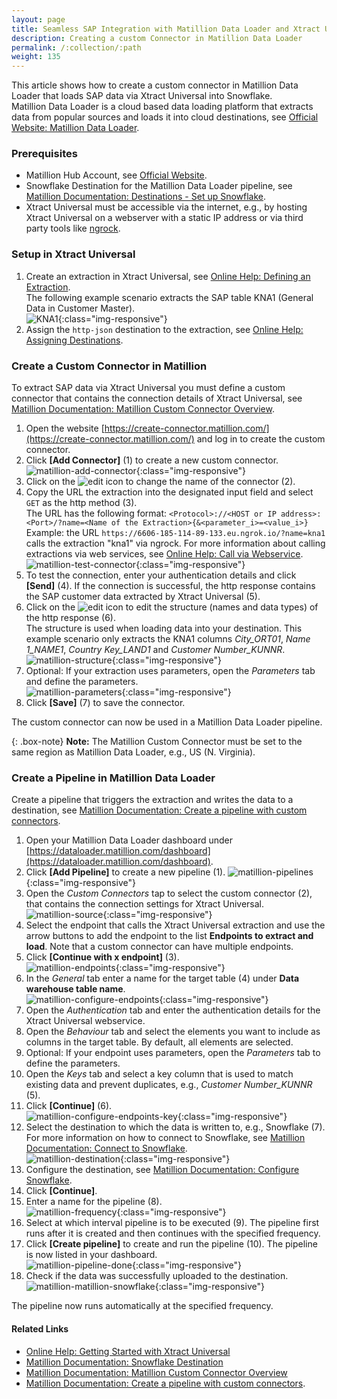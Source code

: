 ```yaml
---
layout: page
title: Seamless SAP Integration with Matillion Data Loader and Xtract Universal 
description: Creating a custom Connector in Matillion Data Loader 
permalink: /:collection/:path
weight: 135
---
```


This article shows how to create a custom connector in Matillion Data Loader that loads SAP data via Xtract Universal into Snowflake.<br>
Matillion Data Loader is a cloud based data loading platform that extracts data from popular sources and loads it into cloud destinations, see [Official Website: Matillion Data Loader](https://www.matillion.com/products/data-loader/).

### Prerequisites

- Matillion Hub Account, see [Official Website](https://hub.matillion.com/). 
- Snowflake Destination for the Matillion Data Loader pipeline, see [Matillion Documentation: Destinations - Set up Snowflake](https://docs.matillion.com/data-productivity-cloud/batch/docs/set-up-snowflake/).
- Xtract Universal must be accessible via the internet, e.g., by hosting Xtract Universal on a webserver with a static IP address or via third party tools like [ngrock](https://ngrok.com/). 

### Setup in Xtract Universal

1. Create an extraction in Xtract Universal, see [Online Help: Defining an Extraction](https://help.theobald-software.com/en/xtract-universal/getting-started/define-a-table-extraction). <br>
The following example scenario extracts the SAP table KNA1 (General Data in Customer Master).<br>
![KNA1](/img/contents/xu/kna1.png){:class="img-responsive"}
2. Assign the `http-json` destination to the extraction, see [Online Help: Assigning Destinations](https://help.theobald-software.com/en/xtract-universal/getting-started/write-data-to-destination#assigning-destinations-to-extractions).

### Create a Custom Connector in Matillion

To extract SAP data via Xtract Universal you must define a custom connector that contains the connection details of Xtract Universal, see [Matillion Documentation: Matillion Custom Connector Overview](https://docs.matillion.com/data-productivity-cloud/custom-connector/docs/custom-connector-overview/).

1. Open the website [https://create-connector.matillion.com/](https://create-connector.matillion.com/) and log in to create the custom connector.
2. Click **[Add Connector]** (1) to create a new custom connector.<br>
![matillion-add-connector](/img/contents/xu/matillion-add-connector.png){:class="img-responsive"}
3. Click on the ![edit](/img/contents/icons/edit2.png) icon to change the name of the connector (2).
3. Copy the URL the extraction into the designated input field and select `GET` as the http method (3).<br>
The URL has the following format: `<Protocol>://<HOST or IP address>:<Port>/?name=<Name of the Extraction>{&<parameter_i>=<value_i>}`<br>
Example: the URL `https://6606-185-114-89-133.eu.ngrok.io/?name=kna1` calls the extraction "kna1" via ngrock.
For more information about calling extractions via web services, see [Online Help: Call via Webservice](https://help.theobald-software.com/en/xtract-universal/execute-and-automate-extractions/call-via-webservice).<br>
![matillion-test-connector](/img/contents/xu/matillion-test-connector.png){:class="img-responsive"}
4. To test the connection, enter your authentication details and click **[Send]** (4). 
If the connection is successful, the http response contains the SAP customer data extracted by Xtract Universal (5).
5. Click on the ![edit](/img/contents/icons/edit.png) icon to edit the structure (names and data types) of the http response (6).<br>
The structure is used when loading data into your destination.
This example scenario only extracts the KNA1 columns *City_ORT01*, *Name 1_NAME1*, *Country Key_LAND1* and *Customer Number_KUNNR*.<br>
![matillion-structure](/img/contents/xu/matillion-structure.png){:class="img-responsive"} 
6. Optional: If your extraction uses parameters, open the *Parameters* tab and define the parameters.<br>
![matillion-parameters](/img/contents/xu/matillion-parameters.png){:class="img-responsive"}
7. Click **[Save]** (7) to save the connector.

The custom connector can now be used in a Matillion Data Loader pipeline.

{: .box-note}
**Note:** The Matillion Custom Connector must be set to the same region as Matillion Data Loader, e.g., US (N. Virginia).

### Create a Pipeline in Matillion Data Loader

Create a pipeline that triggers the extraction and writes the data to a destination, see [Matillion Documentation: Create a pipeline with custom connectors](https://docs.matillion.com/data-productivity-cloud/custom-connector/docs/custom-connector-batch-pipeline/).

1. Open your Matillion Data Loader dashboard under [https://dataloader.matillion.com/dashboard](https://dataloader.matillion.com/dashboard).
2. Click **[Add Pipeline]** to create a new pipeline (1).
![matillion-pipelines](/img/contents/xu/matillion-pipelines.png){:class="img-responsive"}
3. Open the *Custom Connectors* tap to select the custom connector (2), that contains the connection settings for Xtract Universal. 
![matillion-source](/img/contents/xu/matillion-source.png){:class="img-responsive"}
4. Select the endpoint that calls the Xtract Universal extraction and use the arrow buttons to add the endpoint to the list **Endpoints to extract and load**.
Note that a custom connector can have multiple endpoints.
5. Click **[Continue with x endpoint]** (3).<br>
![matillion-endpoints](/img/contents/xu/matillion-endpoint.png){:class="img-responsive"}
6. In the *General* tab enter a name for the target table (4) under **Data warehouse table name**.<br>
![matillion-configure-endpoints](/img/contents/xu/matillion-configure-endpoint.png){:class="img-responsive"}
7. Open the *Authentication* tab and enter the authentication details for the Xtract Universal webservice.
8. Open the *Behaviour* tab and select the elements you want to include as columns in the target table. By default, all elements are selected.
9. Optional: If your endpoint uses parameters, open the *Parameters* tab to define the parameters.
10. Open the *Keys* tab and select a key column that is used to match existing data and prevent duplicates, e.g., *Customer Number_KUNNR* (5).
11. Click **[Continue]** (6).<br>
![matillion-configure-endpoints-key](/img/contents/xu/matillion-configure-endpoint-key.png){:class="img-responsive"}
12. Select the destination to which the data is written to, e.g., Snowflake (7). 
For more information on how to connect to Snowflake, see [Matillion Documentation: Connect to Snowflake](https://docs.matillion.com/data-productivity-cloud/batch/docs/connect-to-snowflake/).<br>
![matillion-destination](/img/contents/xu/matillion-destination.png){:class="img-responsive"}
13. Configure the destination, see [Matillion Documentation: Configure Snowflake](https://docs.matillion.com/data-productivity-cloud/batch/docs/connect-to-snowflake/#configure-snowflake).
14. Click **[Continue]**.
15. Enter a name for the pipeline (8).<br>
![matillion-frequency](/img/contents/xu/matillion-frequency.png){:class="img-responsive"}
16. Select at which interval pipeline is to be executed (9). The pipeline first runs after it is created and then continues with the specified frequency.
17. Click **[Create pipeline]** to create and run the pipeline (10). The pipeline is now listed in your dashboard.<br>
![matillion-pipeline-done](/img/contents/xu/matillion-pipeline-done.png){:class="img-responsive"}
18. Check if the data was successfully uploaded to the destination.<br>
![matillion-matillion-snowflake](/img/contents/xu/matillion-snowflake.png){:class="img-responsive"}

The pipeline now runs automatically at the specified frequency. 

#### Related Links

- [Online Help: Getting Started with Xtract Universal](https://help.theobald-software.com/en/xtract-universal/getting-started)
- [Matillion Documentation: Snowflake Destination](https://docs.matillion.com/data-productivity-cloud/batch/docs/set-up-snowflake/)
- [Matillion Documentation: Matillion Custom Connector Overview](https://docs.matillion.com/data-productivity-cloud/custom-connector/docs/custom-connector-overview/)
- [Matillion Documentation: Create a pipeline with custom connectors](https://docs.matillion.com/data-productivity-cloud/custom-connector/docs/custom-connector-batch-pipeline/).
